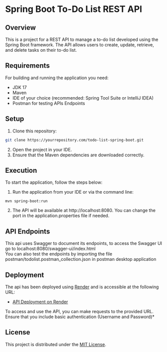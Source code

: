 # Spring Boot To-Do List REST API


[//]: # ([![Build Status]&#40;https://travis-ci.org/codecentric/springboot-sample-app.svg?branch=master&#41;]&#40;https://travis-ci.org/codecentric/springboot-sample-app&#41;)
[//]: # ([![Coverage Status]&#40;https://coveralls.io/repos/github/codecentric/springboot-sample-app/badge.svg?branch=master&#41;]&#40;https://coveralls.io/github/codecentric/springboot-sample-app?branch=master&#41;)
[//]: # ([![License]&#40;http://img.shields.io/:license-apache-blue.svg&#41;]&#40;http://www.apache.org/licenses/LICENSE-2.0.html&#41;)
## Overview
This is a project for a REST API to manage a to-do list developed using the Spring Boot framework. The API allows users to create, update, retrieve, and delete tasks on their to-do list.

## Requirements

For building and running the application you need:

- JDK 17
- Maven
- IDE of your choice (recommended: Spring Tool Suite or IntelliJ IDEA)
- Postman for testing APIs Endpoints

## Setup
1. Clone this repository:
```bash
git clone https://yourrepository.com/todo-list-spring-boot.git
```
2. Open the project in your IDE.
3. Ensure that the Maven dependencies are downloaded correctly.

## Execution
To start the application, follow the steps below:
1. Run the application from your IDE or via the command line:
```shell
mvn spring-boot:run
```
2. The API will be available at http://localhost:8080. You can change the port in the application.properties file if needed.

## API Endpoints
This api uses Swagger to document its endpoints, to access the Swagger UI go to localhost:8080/swagger-ui/index.html <br>
You can also test the endpoints by importing the file postman/todolist.postman_collection.json in postman desktop application

## Deployment

The api has been deployed using [Render](https://render.com) and is accessible at the following URL:

- [API Deployment on Render](https://todolist-xxns.onrender.com)

To access and use the API, you can make requests to the provided URL. Ensure that you include basic authentication (Username and Password)*

## License
This project is distributed under the [MIT License](LICENSE).
